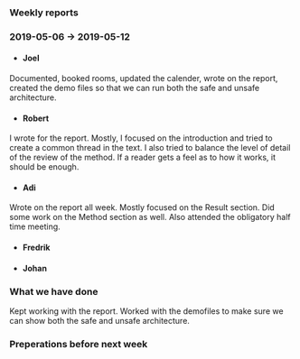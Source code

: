 ### Weekly reports
### 2019-05-06 -> 2019-05-12

* #### Joel
Documented, booked rooms, updated the calender, wrote on the report, created the demo files so that we can run both the safe and unsafe architecture. 

* #### Robert
I wrote for the report. Mostly, I focused on the introduction and tried to create a common thread in the text. I also tried to balance the level of detail of the review of the method. If a reader gets a feel as to how it works, it should be enough.

* #### Adi
Wrote on the report all week. Mostly focused on the Result section. Did some  work on the Method section as well. Also attended the obligatory half time meeting.
* #### Fredrik

* #### Johan

### What we have done
Kept working with the report. Worked with the demofiles to make sure we can show both the safe and unsafe architecture.

### Preperations before next week
